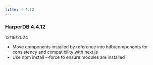```yaml
---
title: 4.4.12
---
```


### HarperDB 4.4.12

12/19/2024

- Move components installed by reference into hdb/components for consistency and compatibility with next.js
- Use npm install --force to ensure modules are installed
